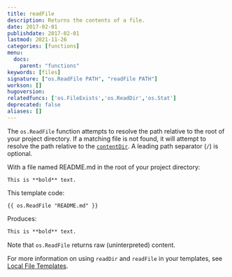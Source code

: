 ```yaml
---
title: readFile
description: Returns the contents of a file.
date: 2017-02-01
publishdate: 2017-02-01
lastmod: 2021-11-26
categories: [functions]
menu:
  docs:
    parent: "functions"
keywords: [files]
signature: ["os.ReadFile PATH", "readFile PATH"]
workson: []
hugoversion:
relatedfuncs: ['os.FileExists','os.ReadDir','os.Stat']
deprecated: false
aliases: []
---
```

The `os.ReadFile` function attempts to resolve the path relative to the root of your project directory. If a matching file is not found, it will attempt to resolve the path relative to the [`contentDir`](/getting-started/configuration#contentdir). A leading path separator (`/`) is optional.

With a file named README.md in the root of your project directory:

```text
This is **bold** text.
```

This template code:

```go-html-template
{{ os.ReadFile "README.md" }}
```

Produces:

```html
This is **bold** text.
```

Note that `os.ReadFile` returns raw (uninterpreted) content.

For more information on using `readDir` and `readFile` in your templates, see [Local File Templates](/templates/files).
